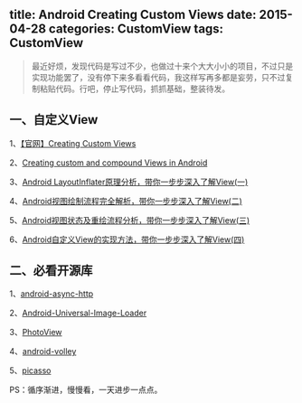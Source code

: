 title: Android Creating Custom Views
date: 2015-04-28 
categories: CustomView
tags: CustomView
---

>最近好烦，发现代码是写过不少，也做过十来个大大小小的项目，不过只是实现功能罢了，没有停下来多看看代码，我这样写再多都是妄劳，只不过复制粘贴代码。行吧，停止写代码，抓抓基础，整装待发。


## 一、自定义View

1、[【官网】Creating Custom Views](http://developer.android.com/training/custom-views/index.html)

2、[Creating custom and compound Views in Android](http://www.vogella.com/tutorials/AndroidCustomViews/article.html)

3、[Android LayoutInflater原理分析，带你一步步深入了解View(一)](http://blog.csdn.net/guolin_blog/article/details/12921889)

4、[Android视图绘制流程完全解析，带你一步步深入了解View(二)](http://blog.csdn.net/guolin_blog/article/details/16330267)

5、[Android视图状态及重绘流程分析，带你一步步深入了解View(三)](http://blog.csdn.net/guolin_blog/article/details/17045157)

6、[Android自定义View的实现方法，带你一步步深入了解View(四)](http://blog.csdn.net/guolin_blog/article/details/17357967)

<!-- more -->

## 二、必看开源库

1、[android-async-http](https://github.com/loopj/android-async-http)

2、[Android-Universal-Image-Loader](https://github.com/nostra13/Android-Universal-Image-Loader)

3、[PhotoView](https://github.com/chrisbanes/PhotoView)

4、[android-volley](https://github.com/mcxiaoke/android-volley)

5、[picasso](https://github.com/square/picasso)

PS：循序渐进，慢慢看，一天进步一点点。
